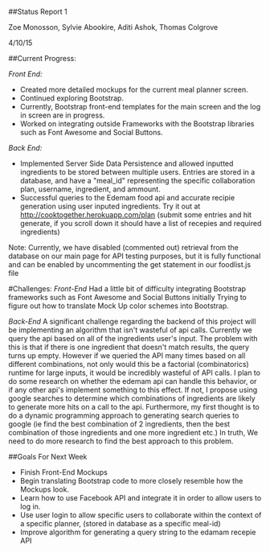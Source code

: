 ##Status Report 1

Zoe Monosson, Sylvie Abookire, Aditi Ashok, Thomas Colgrove

4/10/15

##Current Progress:

*Front End:*
- Created more detailed mockups for the current meal planner screen.
- Continued exploring Bootstrap.
- Currently, Bootstrap front-end templates for the main screen and the log in screen are in progress.
- Worked on integrating outside Frameworks with the Bootstrap libraries such as Font Awesome and Social Buttons.

*Back End:*
- Implemented Server Side Data Persistence and allowed inputted ingredients to be stored between multiple users. Entries are stored in a database, and have a "meal_id" representing the specific collaboration plan, username, ingredient, and ammount. 
-  Successful queries to the Edemam food api and accurate recipie generation using user inputed ingredients. Try it out at http://cooktogether.herokuapp.com/plan (submit some entries and hit generate, if you scroll down it should have a list of recepies and required ingredients)


Note: Currently, we have disabled (commented out) retrieval from the database on our main page for API testing purposes, but it is fully functional and can be enabled by uncommenting the get statement in our foodlist.js file

#Challenges:
*Front-End*
Had a little bit of difficulty integrating Bootstrap frameworks such as Font Awesome and Social Buttons initially
Trying to figure out how to translate Mock Up color schemes into Bootstrap.

*Back-End*
A significant challenge regarding the backend of this project will be implementing an algorithm that isn't wasteful of api calls. Currently we query the api based on all of the ingredients user's input. The problem with this is that if there is one ingredient that doesn't match results, the query turns up empty. However if we queried the API many times based on all different combinations, not only would this be a factorial (combinatorics) runtime for large inputs, it would be incredibly wasteful of API calls. I plan to do some research on whether the edemam api can handle this behavior, or if any other api's implement something to this effect. 
If not, I propose using google searches to determine which combinations of ingredients are likely to generate more hits on a call to the api. Furthermore, my first thought is to do a dynamic programming approach to generating search queries to google (ie find the best combination of 2 ingredients, then the best combination of those ingredients and one more ingredient etc.) In truth, We need to do more research to find the best approach to this problem.

##Goals For Next Week
- Finish Front-End Mockups
- Begin translating Bootstrap code to more closely resemble how the Mockups look.
- Learn how to use Facebook API and integrate it in order to allow users to log in.
- Use user login to allow specific users to collaborate within the context of a specific planner, (stored in database as a specific meal-id)
- Improve algorithm for generating a query string to the edamam recepie API




